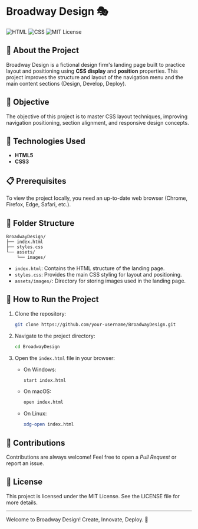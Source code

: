 # Broadway Design 🎭

![HTML](https://img.shields.io/badge/HTML5-%23E34F26.svg?style=for-the-badge\&logo=html5\&logoColor=white)
![CSS](https://img.shields.io/badge/CSS3-%231572B6.svg?style=for-the-badge\&logo=css3\&logoColor=white)
![MIT License](https://img.shields.io/badge/License-MIT-blue.svg)

## 📌 About the Project

Broadway Design is a fictional design firm's landing page built to practice layout and positioning using **CSS display** and **position** properties. This project improves the structure and layout of the navigation menu and the main content sections (Design, Develop, Deploy).

## 🎯 Objective

The objective of this project is to master CSS layout techniques, improving navigation positioning, section alignment, and responsive design concepts.

## 🚀 Technologies Used

* **HTML5**
* **CSS3**

## 📋 Prerequisites

To view the project locally, you need an up-to-date web browser (Chrome, Firefox, Edge, Safari, etc.).

## 📂 Folder Structure

```
BroadwayDesign/
├── index.html
├── styles.css
└── assets/
    └── images/
```

* `index.html`: Contains the HTML structure of the landing page.
* `styles.css`: Provides the main CSS styling for layout and positioning.
* `assets/images/`: Directory for storing images used in the landing page.

## 🔧 How to Run the Project

1. Clone the repository:

   ```bash
   git clone https://github.com/your-username/BroadwayDesign.git
   ```

2. Navigate to the project directory:

   ```bash
   cd BroadwayDesign
   ```

3. Open the `index.html` file in your browser:

   * On Windows:

     ```bash
     start index.html
     ```
   * On macOS:

     ```bash
     open index.html
     ```
   * On Linux:

     ```bash
     xdg-open index.html
     ```

## 🤝 Contributions

Contributions are always welcome! Feel free to open a *Pull Request* or report an issue.

## 📜 License

This project is licensed under the MIT License. See the LICENSE file for more details.

---

Welcome to Broadway Design! Create, Innovate, Deploy. 🚀
